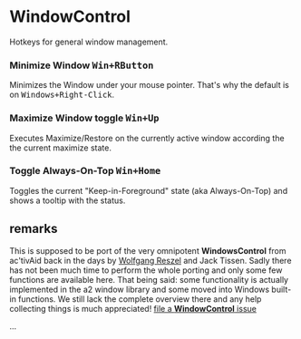 # WindowControl

Hotkeys for general window management.

### Minimize Window <kbd>Win+RButton</kbd>

Minimizes the Window under your mouse pointer. That's why the default is on <kbd>Windows+Right-Click</kbd>.

### Maximize Window toggle <kbd>Win+Up</kbd>

Executes Maximize/Restore on the currently active window according the the current maximize state.

### Toggle Always-On-Top <kbd>Win+Home</kbd>

Toggles the current "Keep-in-Foreground" state (aka Always-On-Top) and shows a tooltip with the status.

## remarks

This is supposed to be port of the very omnipotent **WindowsControl** from ac'tivAid back in the days by [Wolfgang Reszel](https://github.com/Tekl) and Jack Tissen. Sadly there has not been much time to perform the whole porting and only some few functions are available here. That being said: some functionality is actually implemented in the a2 window library and some moved into Windows built-in functions. We still lack the complete overview there and any help collecting things is much appreciated! [file a **WindowControl** issue](https://github.com/ewerybody/a2.modules/issues/new?labels=mod%3AWindowControl)

...
